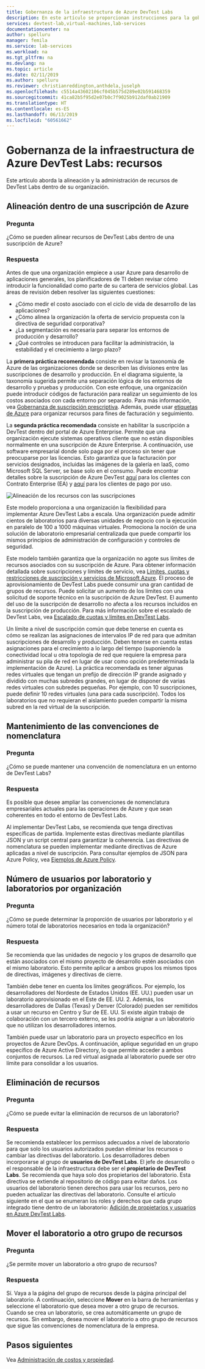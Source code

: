 ```yaml
---
title: Gobernanza de la infraestructura de Azure DevTest Labs
description: En este artículo se proporcionan instrucciones para la gobernanza de la infraestructura de Azure DevTest Labs.
services: devtest-lab,virtual-machines,lab-services
documentationcenter: na
author: spelluru
manager: femila
ms.service: lab-services
ms.workload: na
ms.tgt_pltfrm: na
ms.devlang: na
ms.topic: article
ms.date: 02/11/2019
ms.author: spelluru
ms.reviewer: christianreddington,anthdela,juselph
ms.openlocfilehash: c5514a43602106cf045b575d289e02b591468359
ms.sourcegitcommit: 41ca82b5f95d2e07b0c7f9025b912daf0ab21909
ms.translationtype: HT
ms.contentlocale: es-ES
ms.lasthandoff: 06/13/2019
ms.locfileid: "60561662"
---
```

# <a name="governance-of-azure-devtest-labs-infrastructure---resources"></a>Gobernanza de la infraestructura de Azure DevTest Labs: recursos
Este artículo aborda la alineación y la administración de recursos de DevTest Labs dentro de su organización. 

## <a name="align-within-an-azure-subscription"></a>Alineación dentro de una suscripción de Azure 

### <a name="question"></a>Pregunta
¿Cómo se pueden alinear recursos de DevTest Labs dentro de una suscripción de Azure?

### <a name="answer"></a>Respuesta
Antes de que una organización empiece a usar Azure para desarrollo de aplicaciones generales, los planificadores de TI deben revisar cómo introducir la funcionalidad como parte de su cartera de servicios global. Las áreas de revisión deben resolver las siguientes cuestiones:

- ¿Cómo medir el costo asociado con el ciclo de vida de desarrollo de las aplicaciones?
- ¿Cómo alinea la organización la oferta de servicio propuesta con la directiva de seguridad corporativa? 
- ¿La segmentación es necesaria para separar los entornos de producción y desarrollo? 
- ¿Qué controles se introducen para facilitar la administración, la estabilidad y el crecimiento a largo plazo?

La **primera práctica recomendada** consiste en revisar la taxonomía de Azure de las organizaciones donde se describen las divisiones entre las suscripciones de desarrollo y producción. En el diagrama siguiente, la taxonomía sugerida permite una separación lógica de los entornos de desarrollo y pruebas y producción. Con este enfoque, una organización puede introducir códigos de facturación para realizar un seguimiento de los costos asociados con cada entorno por separado. Para más información, vea [Gobernanza de suscripción prescriptiva](/azure/architecture/cloud-adoption/appendix/azure-scaffold). Además, puede usar [etiquetas de Azure](../azure-resource-manager/resource-group-using-tags.md) para organizar recursos para fines de facturación y seguimiento.

La **segunda práctica recomendada** consiste en habilitar la suscripción a DevTest dentro del portal de Azure Enterprise. Permite que una organización ejecute sistemas operativos cliente que no están disponibles normalmente en una suscripción de Azure Enterprise. A continuación, use software empresarial donde solo paga por el proceso sin tener que preocuparse por las licencias. Esto garantiza que la facturación por servicios designados, incluidas las imágenes de la galería en IaaS, como Microsoft SQL Server, se base solo en el consumo. Puede encontrar detalles sobre la suscripción de Azure DevTest [aquí](https://azure.microsoft.com/offers/ms-azr-0148p/) para los clientes con Contrato Enterprise (EA) y [aquí](https://azure.microsoft.com/offers/ms-azr-0023p/) para los clientes de pago por uso.

![Alineación de los recursos con las suscripciones](./media/devtest-lab-guidance-governance/resource-alignment-with-subscriptions.png)

Este modelo proporciona a una organización la flexibilidad para implementar Azure DevTest Labs a escala. Una organización puede admitir cientos de laboratorios para diversas unidades de negocio con la ejecución en paralelo de 100 a 1000 máquinas virtuales. Promociona la noción de una solución de laboratorio empresarial centralizada que puede compartir los mismos principios de administración de configuración y controles de seguridad.

Este modelo también garantiza que la organización no agote sus límites de recursos asociados con su suscripción de Azure. Para obtener información detallada sobre suscripciones y límites de servicio, vea [Límites, cuotas y restricciones de suscripción y servicios de Microsoft Azure](../azure-subscription-service-limits.md). El proceso de aprovisionamiento de DevTest Labs puede consumir una gran cantidad de grupos de recursos. Puede solicitar un aumento de los límites con una solicitud de soporte técnico en la suscripción de Azure DevTest. El aumento del uso de la suscripción de desarrollo no afecta a los recursos incluidos en la suscripción de producción. Para más información sobre el escalado de DevTest Labs, vea [Escalado de cuotas y límites en DevTest Labs](devtest-lab-scale-lab.md).

Un límite a nivel de suscripción común que debe tenerse en cuenta es cómo se realizan las asignaciones de intervalos IP de red para que admitan suscripciones de desarrollo y producción. Deben tenerse en cuenta estas asignaciones para el crecimiento a lo largo del tiempo (suponiendo la conectividad local u otra topología de red que requiere la empresa para administrar su pila de red en lugar de usar como opción predeterminada la implementación de Azure). La práctica recomendada es tener algunas redes virtuales que tengan un prefijo de dirección IP grande asignado y dividido con muchas subredes grandes, en lugar de disponer de varias redes virtuales con subredes pequeñas. Por ejemplo, con 10 suscripciones, puede definir 10 redes virtuales (una para cada suscripción). Todos los laboratorios que no requieran el aislamiento pueden compartir la misma subred en la red virtual de la suscripción.

## <a name="maintain-naming-conventions"></a>Mantenimiento de las convenciones de nomenclatura

### <a name="question"></a>Pregunta
¿Cómo se puede mantener una convención de nomenclatura en un entorno de DevTest Labs?

### <a name="answer"></a>Respuesta
Es posible que desee ampliar las convenciones de nomenclatura empresariales actuales para las operaciones de Azure y que sean coherentes en todo el entorno de DevTest Labs.

Al implementar DevTest Labs, se recomienda que tenga directivas específicas de partida. Implemente estas directivas mediante plantillas JSON y un script central para garantizar la coherencia. Las directivas de nomenclatura se pueden implementar mediante directivas de Azure aplicadas a nivel de suscripción. Para consultar ejemplos de JSON para Azure Policy, vea [Ejemplos de Azure Policy](../governance/policy/samples/index.md).

## <a name="number-of-users-per-lab-and-labs-per-organization"></a>Número de usuarios por laboratorio y laboratorios por organización

### <a name="question"></a>Pregunta 
¿Cómo se puede determinar la proporción de usuarios por laboratorio y el número total de laboratorios necesarios en toda la organización?

### <a name="answer"></a>Respuesta
Se recomienda que las unidades de negocio y los grupos de desarrollo que están asociados con el mismo proyecto de desarrollo estén asociados con el mismo laboratorio. Esto permite aplicar a ambos grupos los mismos tipos de directivas, imágenes y directivas de cierre. 

También debe tener en cuenta los límites geográficos. Por ejemplo, los desarrolladores del Nordeste de Estados Unidos (EE. UU.) pueden usar un laboratorio aprovisionado en el Este de EE. UU. 2. Además, los desarrolladores de Dallas (Texas) y Denver (Colorado) pueden ser remitidos a usar un recurso en Centro y Sur de EE. UU. Si existe algún trabajo de colaboración con un tercero externo, se les podría asignar a un laboratorio que no utilizan los desarrolladores internos. 

También puede usar un laboratorio para un proyecto específico en los proyectos de Azure DevOps. A continuación, aplique seguridad en un grupo específico de Azure Active Directory, lo que permite acceder a ambos conjuntos de recursos. La red virtual asignada al laboratorio puede ser otro límite para consolidar a los usuarios.

## <a name="deletion-of-resources"></a>Eliminación de recursos

### <a name="question"></a>Pregunta
¿Cómo se puede evitar la eliminación de recursos de un laboratorio?

### <a name="answer"></a>Respuesta
Se recomienda establecer los permisos adecuados a nivel de laboratorio para que solo los usuarios autorizados puedan eliminar los recursos o cambiar las directivas del laboratorio. Los desarrolladores deben incorporarse al grupo de **usuarios de DevTest Labs**. El jefe de desarrollo o el responsable de la infraestructura debe ser el **propietario de DevTest Labs**. Se recomienda que haya solo dos propietarios del laboratorio. Esta directiva se extiende al repositorio de código para evitar daños. Los usuarios del laboratorio tienen derechos para usar los recursos, pero no pueden actualizar las directivas del laboratorio. Consulte el artículo siguiente en el que se enumeran los roles y derechos que cada grupo integrado tiene dentro de un laboratorio: [Adición de propietarios y usuarios en Azure DevTest Labs](devtest-lab-add-devtest-user.md).

## <a name="move-lab-to-another-resource-group"></a>Mover el laboratorio a otro grupo de recursos 

### <a name="question"></a>Pregunta
¿Se permite mover un laboratorio a otro grupo de recursos?

### <a name="answer"></a>Respuesta
Sí. Vaya a la página del grupo de recursos desde la página principal del laboratorio. A continuación, seleccione **Mover** en la barra de herramientas y seleccione el laboratorio que desea mover a otro grupo de recursos. Cuando se crea un laboratorio, se crea automáticamente un grupo de recursos. Sin embargo, desea mover el laboratorio a otro grupo de recursos que sigue las convenciones de nomenclatura de la empresa. 

## <a name="next-steps"></a>Pasos siguientes
Vea [Administración de costos y propiedad](devtest-lab-guidance-governance-cost-ownership.md).
